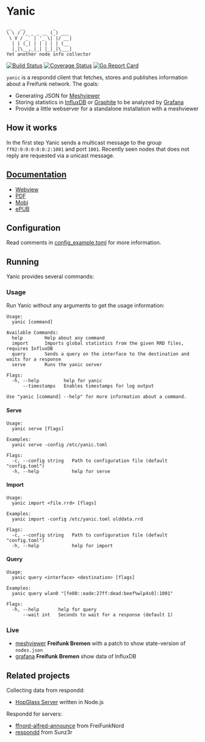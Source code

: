 # Yanic
```
__   __          _
\ \ / /_ _ _ __ (_) ___
 \ V / _` | '_ \| |/ __|
  | | (_| | | | | | (__
  |_|\__,_|_| |_|_|\___|
Yet another node info collector
```

[![Build Status](https://travis-ci.org/FreifunkBremen/yanic.svg?branch=master)](https://travis-ci.org/FreifunkBremen/yanic)
[![Coverage Status](https://coveralls.io/repos/github/FreifunkBremen/yanic/badge.svg?branch=master)](https://coveralls.io/github/FreifunkBremen/yanic?branch=master)
[![Go Report Card](https://goreportcard.com/badge/github.com/FreifunkBremen/yanic)](https://goreportcard.com/report/github.com/FreifunkBremen/yanic)

`yanic` is a respondd client that fetches, stores and publishes information about a Freifunk network. The goals:
* Generating JSON for [Meshviewer](https://github.com/ffrgb/meshviewer)
* Storing statistics in [InfluxDB](https://influxdata.com/) or [Graphite](https://graphiteapp.org/) to be analyzed by [Grafana](http://grafana.org/)
* Provide a little webserver for a standalone installation with a meshviewer

## How it works

In the first step Yanic sends a multicast message to the group `ff02:0:0:0:0:0:2:1001` and port `1001`.
Recently seen nodes that does not reply are requested via a unicast message.

## [Documentation](https://www.gitbook.com/book/freifunkbremen/yanic/details)
* [Webview](https://freifunkbremen.gitbooks.io/yanic/content/)
* [PDF](https://www.gitbook.com/download/pdf/book/freifunkbremen/yanic)
* [Mobi](https://www.gitbook.com/download/mobi/book/freifunkbremen/yanic)
* [ePUB](https://www.gitbook.com/download/epub/book/freifunkbremen/yanic)

## Configuration
Read comments in [config_example.toml](config_example.toml) for more information.

## Running

Yanic provides several commands:

### Usage

Run Yanic without any arguments to get the usage information:

```
Usage:
  yanic [command]

Available Commands:
  help        Help about any command
  import      Imports global statistics from the given RRD files, requires InfluxDB
  query       Sends a query on the interface to the destination and waits for a response
  serve       Runs the yanic server

Flags:
  -h, --help         help for yanic
      --timestamps   Enables timestamps for log output

Use "yanic [command] --help" for more information about a command.
```

#### Serve

```
Usage:
  yanic serve [flags]

Examples:
  yanic serve -config /etc/yanic.toml

Flags:
  -c, --config string   Path to configuration file (default "config.toml")
  -h, --help            help for serve
```

#### Import

```
Usage:
  yanic import <file.rrd> [flags]

Examples:
  yanic import -config /etc/yanic.toml olddata.rrd

Flags:
  -c, --config string   Path to configuration file (default "config.toml")
  -h, --help            help for import
```


#### Query

```
Usage:
  yanic query <interface> <destination> [flags]

Examples:
  yanic query wlan0 "[fe80::eade:27ff:dead:beef%wlp4s0]:1001"

Flags:
  -h, --help       help for query
      --wait int   Seconds to wait for a response (default 1)
```


### Live
* [meshviewer](https://map.bremen.freifunk.net) **Freifunk Bremen** with a patch to show state-version of `nodes.json`
* [grafana](https://grafana.bremen.freifunk.net)  **Freifunk Bremen** show data of InfluxDB

## Related projects

Collecting data from respondd:
* [HopGlass Server](https://github.com/plumpudding/hopglass-server) written in Node.js

Respondd for servers:
* [ffnord-alfred-announce](https://github.com/ffnord/ffnord-alfred-announce) from FreiFunkNord
* [respondd](https://github.com/Sunz3r/ext-respondd) from Sunz3r
